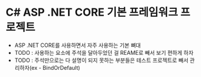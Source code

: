 # C# ASP .NET CORE 기본 프레임워크 프로젝트

* ASP .NET CORE를 사용하면서 자주 사용하는 기본 뼈대
* TODO : 사용하는 요소에 주석을 달아두었던 걸 REAME로 빼서 보기 편하게 하자
* TODO : 주석만으로는 다 설명이 되지 못하는 부분들은 테스트 프로젝트로 빼서 관리하자(ex - BindOrDefault)

